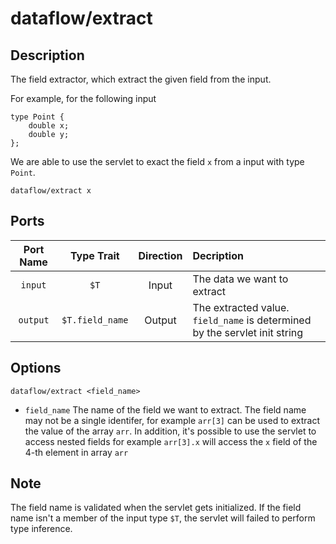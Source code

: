 # dataflow/extract

## Description

The field extractor, which extract the given field from the input.

For example, for the following input

```
type Point {
	double x;
	double y;
};
```

We are able to use the servlet to exact the field `x` from a input with type `Point`.

```
dataflow/extract x
```

## Ports

| Port Name | Type Trait       | Direction | Decription |
|:---------:|:----------------:|:---------:|:-----------|
| `input`   | `$T`             | Input     | The data we want to extract |
| `output`  | `$T.field_name`  | Output    | The extracted value. `field_name` is determined by the servlet init string |

## Options

```
dataflow/extract <field_name>
```

* `field_name` The name of the field we want to extract. The field name may not be a single identifer, for example `arr[3]` can be used to extract the value of the array `arr`.
   In addition, it's possible to use the servlet to access nested fields for example `arr[3].x` will access the `x` field of the 4-th element in array `arr`

## Note

The field name is validated when the servlet gets initialized. If the field name isn't a member of the input type `$T`, the servlet will failed to perform type inference.
